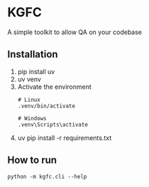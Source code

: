 # KGFC

A simple toolkit to allow QA on your codebase

## Installation
1. pip install uv
2. uv venv
3. Activate the environment
    ```
    # Linux 
    .venv/bin/activate

    # Windows
    .venv\Scripts\activate
    ```
4. uv pip install -r requirements.txt


## How to run
`python -m kgfc.cli --help`